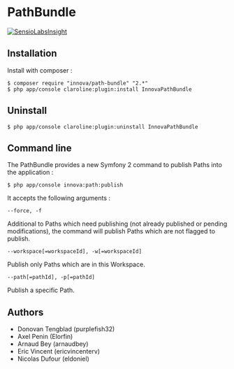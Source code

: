 # PathBundle

[![SensioLabsInsight](https://insight.sensiolabs.com/projects/717ec409-89d6-483b-ad4e-26e1ddb5edbc/small.png)](https://insight.sensiolabs.com/projects/717ec409-89d6-483b-ad4e-26e1ddb5edbc)

## Installation

Install with composer :

    $ composer require "innova/path-bundle" "2.*" 
    $ php app/console claroline:plugin:install InnovaPathBundle

## Uninstall 

    $ php app/console claroline:plugin:uninstall InnovaPathBundle 

## Command line

The PathBundle provides a new Symfony 2 command to publish Paths into the application :

    $ php app/console innova:path:publish

It accepts the following arguments :

```
--force, -f
```

Additional to Paths which need publishing (not already published or pending modifications), the command will publish Paths which are not flagged to publish.

```
--workspace[=workspaceId], -w[=workspaceId]
```

Publish only Paths which are in this Workspace.

```
--path[=pathId], -p[=pathId]
```

Publish a specific Path.

## Authors

* Donovan Tengblad (purplefish32)
* Axel Penin (Elorfin)
* Arnaud Bey (arnaudbey)
* Eric Vincent (ericvincenterv)
* Nicolas Dufour (eldoniel)
